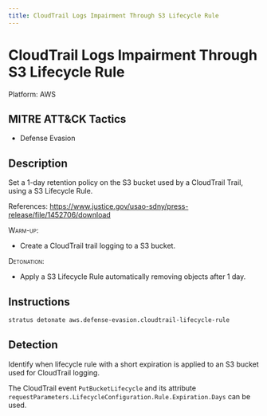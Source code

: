 ```yaml
---
title: CloudTrail Logs Impairment Through S3 Lifecycle Rule
---
```


# CloudTrail Logs Impairment Through S3 Lifecycle Rule




Platform: AWS

## MITRE ATT&CK Tactics


- Defense Evasion

## Description


Set a 1-day retention policy on the S3 bucket used by a CloudTrail Trail, using a S3 Lifecycle Rule.

References: https://www.justice.gov/usao-sdny/press-release/file/1452706/download

<span style="font-variant: small-caps;">Warm-up</span>: 

- Create a CloudTrail trail logging to a S3 bucket.

<span style="font-variant: small-caps;">Detonation</span>: 

- Apply a S3 Lifecycle Rule automatically removing objects after 1 day.


## Instructions

```bash title="Detonate with Stratus Red Team"
stratus detonate aws.defense-evasion.cloudtrail-lifecycle-rule
```
## Detection


Identify when lifecycle rule with a short expiration is applied to an S3 bucket used for CloudTrail logging.

The CloudTrail event <code>PutBucketLifecycle</code> and its attribute 
<code>requestParameters.LifecycleConfiguration.Rule.Expiration.Days</code> can be used.


